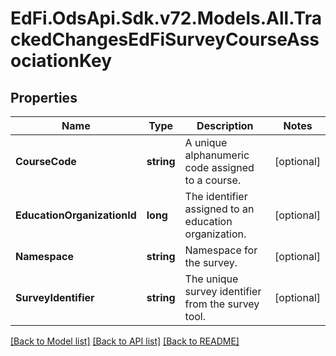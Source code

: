 # EdFi.OdsApi.Sdk.v72.Models.All.TrackedChangesEdFiSurveyCourseAssociationKey

## Properties

Name | Type | Description | Notes
------------ | ------------- | ------------- | -------------
**CourseCode** | **string** | A unique alphanumeric code assigned to a course. | [optional] 
**EducationOrganizationId** | **long** | The identifier assigned to an education organization. | [optional] 
**Namespace** | **string** | Namespace for the survey. | [optional] 
**SurveyIdentifier** | **string** | The unique survey identifier from the survey tool. | [optional] 

[[Back to Model list]](../../README.md#documentation-for-models) [[Back to API list]](../../README.md#documentation-for-api-endpoints) [[Back to README]](../../README.md)

